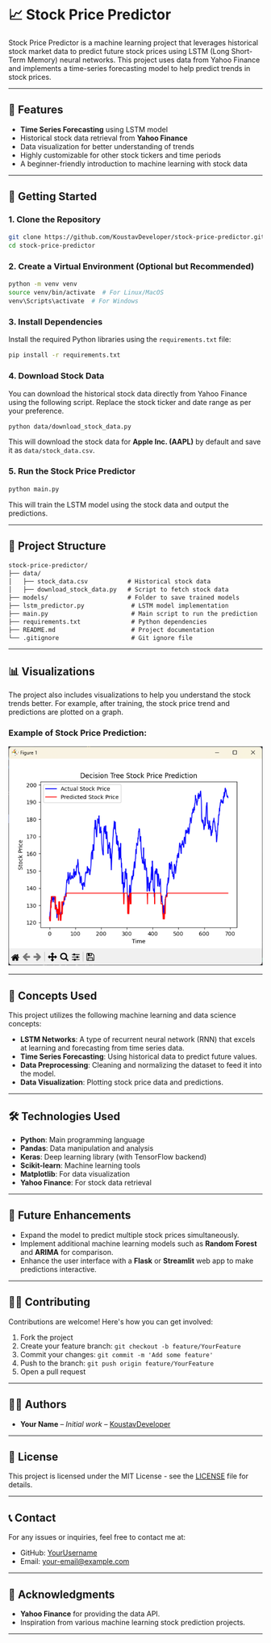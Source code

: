 # 📈 Stock Price Predictor

Stock Price Predictor is a machine learning project that leverages historical stock market data to predict future stock prices using LSTM (Long Short-Term Memory) neural networks. This project uses data from Yahoo Finance and implements a time-series forecasting model to help predict trends in stock prices.

---

## 🌟 Features

- **Time Series Forecasting** using LSTM model
- Historical stock data retrieval from **Yahoo Finance**
- Data visualization for better understanding of trends
- Highly customizable for other stock tickers and time periods
- A beginner-friendly introduction to machine learning with stock data

---

## 🚀 Getting Started

### 1. Clone the Repository

```bash
git clone https://github.com/KoustavDeveloper/stock-price-predictor.git
cd stock-price-predictor
```

### 2. Create a Virtual Environment (Optional but Recommended)

```bash
python -m venv venv
source venv/bin/activate  # For Linux/MacOS
venv\Scripts\activate  # For Windows
```

### 3. Install Dependencies

Install the required Python libraries using the `requirements.txt` file:

```bash
pip install -r requirements.txt
```

### 4. Download Stock Data

You can download the historical stock data directly from Yahoo Finance using the following script. Replace the stock ticker and date range as per your preference.

```bash
python data/download_stock_data.py
```

This will download the stock data for **Apple Inc. (AAPL)** by default and save it as `data/stock_data.csv`.

### 5. Run the Stock Price Predictor

```bash
python main.py
```

This will train the LSTM model using the stock data and output the predictions.

---

## 📁 Project Structure

```plaintext
stock-price-predictor/
├── data/
│   ├── stock_data.csv           # Historical stock data
│   ├── download_stock_data.py   # Script to fetch stock data
├── models/                      # Folder to save trained models
├── lstm_predictor.py             # LSTM model implementation
├── main.py                       # Main script to run the prediction
├── requirements.txt              # Python dependencies
├── README.md                     # Project documentation
└── .gitignore                    # Git ignore file
```

---

## 📊 Visualizations

The project also includes visualizations to help you understand the stock trends better. For example, after training, the stock price trend and predictions are plotted on a graph.

### Example of Stock Price Prediction:

![Stock Price Prediction Example](image.png)

---

## 🧠 Concepts Used

This project utilizes the following machine learning and data science concepts:

- **LSTM Networks**: A type of recurrent neural network (RNN) that excels at learning and forecasting from time series data.
- **Time Series Forecasting**: Using historical data to predict future values.
- **Data Preprocessing**: Cleaning and normalizing the dataset to feed it into the model.
- **Data Visualization**: Plotting stock price data and predictions.

---

## 🛠️ Technologies Used

- **Python**: Main programming language
- **Pandas**: Data manipulation and analysis
- **Keras**: Deep learning library (with TensorFlow backend)
- **Scikit-learn**: Machine learning tools
- **Matplotlib**: For data visualization
- **Yahoo Finance**: For stock data retrieval

---

## 📝 Future Enhancements

- Expand the model to predict multiple stock prices simultaneously.
- Implement additional machine learning models such as **Random Forest** and **ARIMA** for comparison.
- Enhance the user interface with a **Flask** or **Streamlit** web app to make predictions interactive.

---

## 👩‍💻 Contributing

Contributions are welcome! Here's how you can get involved:

1. Fork the project
2. Create your feature branch: `git checkout -b feature/YourFeature`
3. Commit your changes: `git commit -m 'Add some feature'`
4. Push to the branch: `git push origin feature/YourFeature`
5. Open a pull request

---

## 🧑‍💻 Authors

- **Your Name** – _Initial work_ – [KoustavDeveloper](https://github.com/KoustavDeveloper)

---

## 📜 License

This project is licensed under the MIT License - see the [LICENSE](LICENSE) file for details.

---

## 📞 Contact

For any issues or inquiries, feel free to contact me at:

- GitHub: [YourUsername](https://github.com/your-username)
- Email: [your-email@example.com](mailto:your-email@example.com)

---

## 🌟 Acknowledgments

- **Yahoo Finance** for providing the data API.
- Inspiration from various machine learning stock prediction projects.

---
